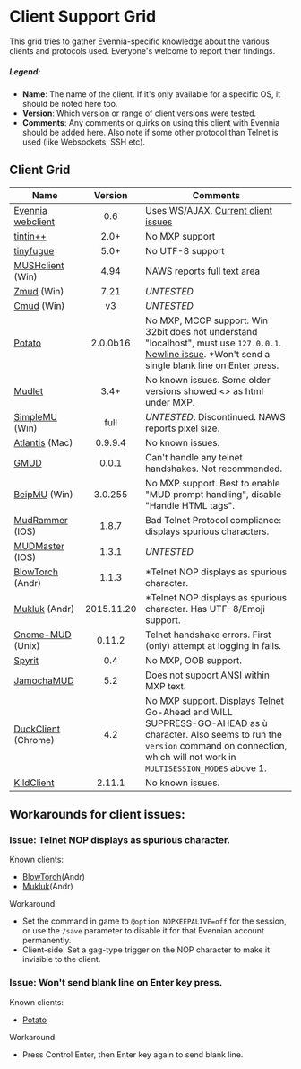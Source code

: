 # Client Support Grid

This grid tries to gather Evennia-specific knowledge about the various clients and protocols used. Everyone's welcome to report their findings.

##### Legend: 

 - **Name**: The name of the client. If it's only available for a specific OS, it should be noted here too.
 - **Version**: Which version or range of client versions were tested.
 - **Comments**: Any comments or quirks on using this client with Evennia should be added here. Also note if some other protocol than Telnet is used (like Websockets, SSH etc). 

## Client Grid

Name                   | Version  | Comments
-----------------------|:----------:|-------------
[Evennia webclient][1] | 0.6  | Uses WS/AJAX. [Current client issues][2]
[tintin++][3]          | 2.0+ | No MXP support
[tinyfugue][4]         | 5.0+ | No UTF-8 support
[MUSHclient][5] (Win)   | 4.94 | NAWS reports full text area
[Zmud][6] (Win)         | 7.21 | *UNTESTED*              
[Cmud][7] (Win)         | v3   | *UNTESTED*   
[Potato][8]            | 2.0.0b16  | No MXP, MCCP support. Win 32bit does not understand "localhost", must use `127.0.0.1`. [Newline issue](https://github.com/evennia/evennia/issues/1131). *Won't send a single blank line on Enter press.
[Mudlet][9]            | 3.4+ | No known issues. Some older versions showed <> as html under MXP.
[SimpleMU][10] (Win)    | full | *UNTESTED*. Discontinued. NAWS reports pixel size.
[Atlantis][11] (Mac)    | 0.9.9.4 | No known issues.
[GMUD][12]             | 0.0.1 | Can't handle any telnet handshakes. Not recommended.
[BeipMU][13] (Win)      | 3.0.255 | No MXP support. Best to enable "MUD prompt handling", disable "Handle HTML tags".
[MudRammer][14] (IOS)   | 1.8.7 | Bad Telnet Protocol compliance: displays spurious characters.
[MUDMaster][15] (IOS)   | 1.3.1 | *UNTESTED* 
[BlowTorch][16] (Andr)  | 1.1.3 | *Telnet NOP displays as spurious character.
[Mukluk][17] (Andr)     | 2015.11.20| *Telnet NOP displays as spurious character. Has UTF-8/Emoji support.
[Gnome-MUD][18] (Unix)  | 0.11.2 | Telnet handshake errors. First (only) attempt at logging in fails.
[Spyrit][19]           | 0.4 | No MXP, OOB support.
[JamochaMUD][20]       | 5.2 | Does not support ANSI within MXP text.
[DuckClient][21] (Chrome)| 4.2 | No MXP support. Displays Telnet Go-Ahead and WILL SUPPRESS-GO-AHEAD as ù character. Also seems to run the `version` command on connection, which will not work in `MULTISESSION_MODES` above 1.
[KildClient][22]       | 2.11.1 | No known issues.

[1]: https://github.com/evennia/evennia/wiki/Web%20features#web-client
[2]: https://github.com/evennia/evennia/issues?utf8=%E2%9C%93&q=client+status%3Dopen+]
[3]: http://tintin.sourceforge.net/
[4]: http://tinyfugue.sourceforge.net/
[5]: http://mushclient.com/
[6]: http://forums.zuggsoft.com/index.php?page=4&action=file&file_id=65
[7]: http://forums.zuggsoft.com/index.php?page=4&action=category&cat_id=11
[8]: http://www.potatomushclient.com/
[9]: http://www.mudlet.org/
[10]: https://archive.org/details/tucows_196173_SimpleMU_MU_Client
[11]: http://www.riverdark.net/atlantis/
[12]: https://sourceforge.net/projects/g-mud/
[13]: http://www.beipmu.com/
[14]: https://itunes.apple.com/us/app/mudrammer-a-modern-mud-client/id597157072
[15]: https://itunes.apple.com/us/app/mudmaster/id341160033
[16]: http://bt.happygoatstudios.com/
[17]: https://play.google.com/store/apps/details?id=com.crap.mukluk
[18]: https://github.com/GNOME/gnome-mud
[19]: https://spyrit.ierne.eu.org/
[20]: http://jamochamud.org/
[21]: http://duckclient.com/
[22]: https://www.kildclient.org/

## Workarounds for client issues:

### Issue: Telnet NOP displays as spurious character.

Known clients:

* [BlowTorch][16](Andr)
* [Mukluk][17](Andr)

Workaround:

* Set the command in game to `@option NOPKEEPALIVE=off` for the session, or use the `/save` parameter to disable it for that Evennian account permanently.
* Client-side: Set a gag-type trigger on the NOP character to make it invisible to the client.


### Issue: Won't send blank line on Enter key press.

Known clients: 

* [Potato][8]

Workaround: 

* Press Control Enter, then Enter key again to send blank line.
